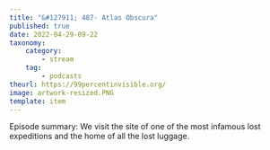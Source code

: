 ```yaml
---
title: "&#127911; 487- Atlas Obscura"
published: true
date: 2022-04-29-09-22
taxonomy:
    category:
        - stream
    tag:
        - podcasts
theurl: https://99percentinvisible.org/
image: artwork-resized.PNG
template: item
---
```


Episode summary: We visit the site of one of the most infamous lost expeditions and the home of all the lost luggage.
